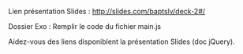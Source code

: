 
Lien présentation Slides : http://slides.com/baptslv/deck-2#/

Dossier Exo : Remplir le code du fichier main.js

Aidez-vous des liens disponiblent la présentation Slides (doc jQuery).

